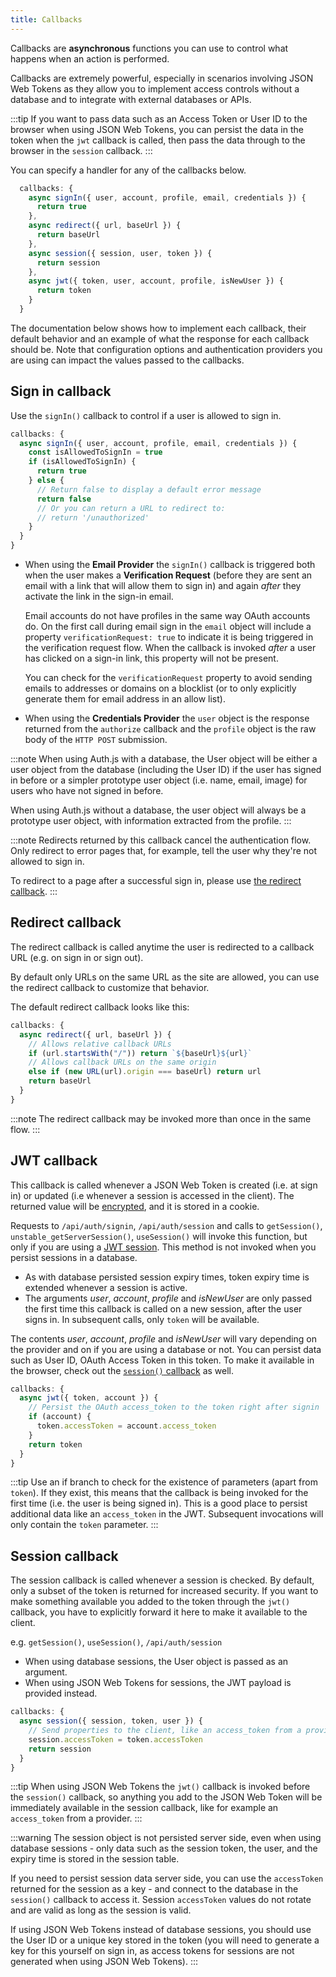```yaml
---
title: Callbacks
---
```


Callbacks are **asynchronous** functions you can use to control what happens when an action is performed.

Callbacks are extremely powerful, especially in scenarios involving JSON Web Tokens as they allow you to implement access controls without a database and to integrate with external databases or APIs.

:::tip
If you want to pass data such as an Access Token or User ID to the browser when using JSON Web Tokens, you can persist the data in the token when the `jwt` callback is called, then pass the data through to the browser in the `session` callback.
:::

You can specify a handler for any of the callbacks below.

```js title="auth.js"
  callbacks: {
    async signIn({ user, account, profile, email, credentials }) {
      return true
    },
    async redirect({ url, baseUrl }) {
      return baseUrl
    },
    async session({ session, user, token }) {
      return session
    },
    async jwt({ token, user, account, profile, isNewUser }) {
      return token
    }
  }
```

The documentation below shows how to implement each callback, their default behavior and an example of what the response for each callback should be. Note that configuration options and authentication providers you are using can impact the values passed to the callbacks.

## Sign in callback

Use the `signIn()` callback to control if a user is allowed to sign in.

```js title="auth.js"
callbacks: {
  async signIn({ user, account, profile, email, credentials }) {
    const isAllowedToSignIn = true
    if (isAllowedToSignIn) {
      return true
    } else {
      // Return false to display a default error message
      return false
      // Or you can return a URL to redirect to:
      // return '/unauthorized'
    }
  }
}
```

- When using the **Email Provider** the `signIn()` callback is triggered both when the user makes a **Verification Request** (before they are sent an email with a link that will allow them to sign in) and again _after_ they activate the link in the sign-in email.

  Email accounts do not have profiles in the same way OAuth accounts do. On the first call during email sign in the `email` object will include a property `verificationRequest: true` to indicate it is being triggered in the verification request flow. When the callback is invoked _after_ a user has clicked on a sign-in link, this property will not be present.

  You can check for the `verificationRequest` property to avoid sending emails to addresses or domains on a blocklist (or to only explicitly generate them for email address in an allow list).

* When using the **Credentials Provider** the `user` object is the response returned from the `authorize` callback and the `profile` object is the raw body of the `HTTP POST` submission.

:::note
When using Auth.js with a database, the User object will be either a user object from the database (including the User ID) if the user has signed in before or a simpler prototype user object (i.e. name, email, image) for users who have not signed in before.

When using Auth.js without a database, the user object will always be a prototype user object, with information extracted from the profile.
:::

:::note
Redirects returned by this callback cancel the authentication flow. Only redirect to error pages that, for example, tell the user why they're not allowed to sign in.

To redirect to a page after a successful sign in, please use [the redirect callback](/reference/core#authconfig#callbacks).
:::

## Redirect callback

The redirect callback is called anytime the user is redirected to a callback URL (e.g. on sign in or sign out).

By default only URLs on the same URL as the site are allowed, you can use the redirect callback to customize that behavior.

The default redirect callback looks like this:

```js title="auth.js"
callbacks: {
  async redirect({ url, baseUrl }) {
    // Allows relative callback URLs
    if (url.startsWith("/")) return `${baseUrl}${url}`
    // Allows callback URLs on the same origin
    else if (new URL(url).origin === baseUrl) return url
    return baseUrl
  }
}
```

:::note
The redirect callback may be invoked more than once in the same flow.
:::

## JWT callback

This callback is called whenever a JSON Web Token is created (i.e. at sign
in) or updated (i.e whenever a session is accessed in the client). The returned value will be [encrypted](/reference/core#authconfig#jwt), and it is stored in a cookie.

Requests to `/api/auth/signin`, `/api/auth/session` and calls to `getSession()`, `unstable_getServerSession()`, `useSession()` will invoke this function, but only if you are using a [JWT session](/reference/core#authconfig#session). This method is not invoked when you persist sessions in a database.

- As with database persisted session expiry times, token expiry time is extended whenever a session is active.
- The arguments _user_, _account_, _profile_ and _isNewUser_ are only passed the first time this callback is called on a new session, after the user signs in. In subsequent calls, only `token` will be available.

The contents _user_, _account_, _profile_ and _isNewUser_ will vary depending on the provider and on if you are using a database or not. You can persist data such as User ID, OAuth Access Token in this token. To make it available in the browser, check out the [`session()` callback](#session-callback) as well.

```js title="auth.js"
callbacks: {
  async jwt({ token, account }) {
    // Persist the OAuth access_token to the token right after signin
    if (account) {
      token.accessToken = account.access_token
    }
    return token
  }
}
```

:::tip
Use an if branch to check for the existence of parameters (apart from `token`). If they exist, this means that the callback is being invoked for the first time (i.e. the user is being signed in). This is a good place to persist additional data like an `access_token` in the JWT. Subsequent invocations will only contain the `token` parameter.
:::

## Session callback

The session callback is called whenever a session is checked. By default, only a subset of the token is returned for increased security. If you want to make something available you added to the token through the `jwt()` callback, you have to explicitly forward it here to make it available to the client.

e.g. `getSession()`, `useSession()`, `/api/auth/session`

- When using database sessions, the User object is passed as an argument.
- When using JSON Web Tokens for sessions, the JWT payload is provided instead.

```js title="auth.js"
callbacks: {
  async session({ session, token, user }) {
    // Send properties to the client, like an access_token from a provider.
    session.accessToken = token.accessToken
    return session
  }
}
```

:::tip
When using JSON Web Tokens the `jwt()` callback is invoked before the `session()` callback, so anything you add to the
JSON Web Token will be immediately available in the session callback, like for example an `access_token` from a provider.
:::

:::warning
The session object is not persisted server side, even when using database sessions - only data such as the session token, the user, and the expiry time is stored in the session table.

If you need to persist session data server side, you can use the `accessToken` returned for the session as a key - and connect to the database in the `session()` callback to access it. Session `accessToken` values do not rotate and are valid as long as the session is valid.

If using JSON Web Tokens instead of database sessions, you should use the User ID or a unique key stored in the token (you will need to generate a key for this yourself on sign in, as access tokens for sessions are not generated when using JSON Web Tokens).
:::
